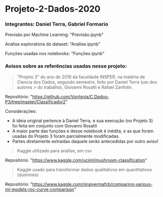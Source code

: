 # Projeto-2-Dados-2020
### Integrantes: Daniel Terra, Gabriel Formario

Previsão por Machine Learning: "Previsão.ipynb"

Análise exploratória do dataset: "Análise.ipynb"

Funções usadas nos notebooks: "Funções.ipynb"

### Avisos sobre as referências usadas nesse projeto:

> "Projeto 3" do ano de 2019 da faculdade INSPER, na matéria de Ciencia dos Dados, segundo semestre, feito por Daniel Terra (um dos autores > do trabalho), Giovanni Rosatti e Rafael Zanfolin.

Repositório: "https://github.com/VonIgnia/C.Dados-P3/tree/master/Classificador2"

Considerações:

* A ideia original pertence à Daniel Terra, e sua execução (no Projeto 3) foi feita em conjunto com Giovanni Rosatti
* A maior parte das funções e desse notebook é inédita, e as que foram usadas do Projeto 3 foram parcialmente modificadas.
* Partes diretamente extraídas daquele serão antecedidas por outro aviso!

> Kaggle utilizado para análise, em csv

Repositório: "https://www.kaggle.com/uciml/mushroom-classification"

> Kaggle usado para transformar dados qualitativos em quantitativos (dummies)

Repositório: "https://www.kaggle.com/nirajvermafcb/comparing-various-ml-models-roc-curve-comparison"
